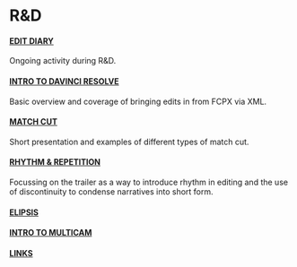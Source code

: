 # R&D

#### [EDIT DIARY](editdiary.md)

Ongoing activity during R&D.

#### [INTRO TO DAVINCI RESOLVE](introtodavinciresolve.md)

Basic overview and coverage of bringing edits in from FCPX via XML.

#### [MATCH CUT](matchcut.md)

Short presentation and examples of different types of match cut.

#### [RHYTHM & REPETITION](rhythm.md)

Focussing on the trailer as a way to introduce rhythm in editing and the use of discontinuity to condense narratives into short form.

#### [ELIPSIS](elipsis.md)

#### [INTRO TO MULTICAM](multicam.md)

#### [LINKS](links.md)

